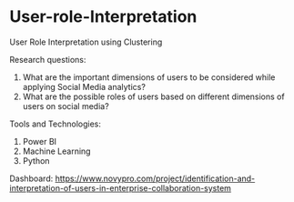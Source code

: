 # User-role-Interpretation
User Role Interpretation using Clustering


Research questions:
1. What are the important dimensions of users to be considered while applying Social Media analytics?
2. What are the possible roles of users based on different dimensions of users on social media?


Tools and Technologies:
1. Power BI
2. Machine Learning
3. Python

Dashboard: https://www.novypro.com/project/identification-and-interpretation-of-users-in-enterprise-collaboration-system
